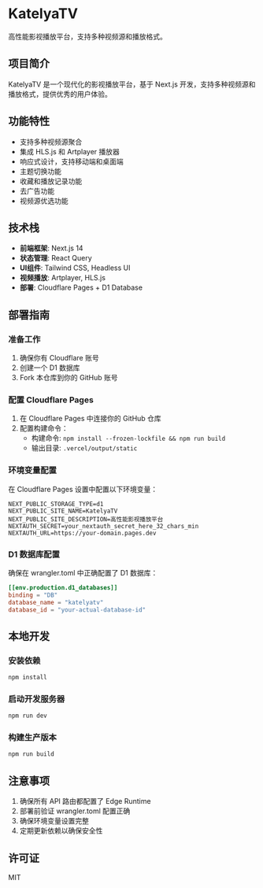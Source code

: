 # KatelyaTV

高性能影视播放平台，支持多种视频源和播放格式。

## 项目简介

KatelyaTV 是一个现代化的影视播放平台，基于 Next.js 开发，支持多种视频源和播放格式，提供优秀的用户体验。

## 功能特性

- 支持多种视频源聚合
- 集成 HLS.js 和 Artplayer 播放器
- 响应式设计，支持移动端和桌面端
- 主题切换功能
- 收藏和播放记录功能
- 去广告功能
- 视频源优选功能

## 技术栈

- **前端框架**: Next.js 14
- **状态管理**: React Query
- **UI组件**: Tailwind CSS, Headless UI
- **视频播放**: Artplayer, HLS.js
- **部署**: Cloudflare Pages + D1 Database

## 部署指南

### 准备工作

1. 确保你有 Cloudflare 账号
2. 创建一个 D1 数据库
3. Fork 本仓库到你的 GitHub 账号

### 配置 Cloudflare Pages

1. 在 Cloudflare Pages 中连接你的 GitHub 仓库
2. 配置构建命令：
   - 构建命令: `npm install --frozen-lockfile && npm run build`
   - 输出目录: `.vercel/output/static`

### 环境变量配置

在 Cloudflare Pages 设置中配置以下环境变量：

```
NEXT_PUBLIC_STORAGE_TYPE=d1
NEXT_PUBLIC_SITE_NAME=KatelyaTV
NEXT_PUBLIC_SITE_DESCRIPTION=高性能影视播放平台
NEXTAUTH_SECRET=your_nextauth_secret_here_32_chars_min
NEXTAUTH_URL=https://your-domain.pages.dev
```

### D1 数据库配置

确保在 wrangler.toml 中正确配置了 D1 数据库：

```toml
[[env.production.d1_databases]]
binding = "DB"
database_name = "katelyatv"
database_id = "your-actual-database-id"
```

## 本地开发

### 安装依赖

```bash
npm install
```

### 启动开发服务器

```bash
npm run dev
```

### 构建生产版本

```bash
npm run build
```

## 注意事项

1. 确保所有 API 路由都配置了 Edge Runtime
2. 部署前验证 wrangler.toml 配置正确
3. 确保环境变量设置完整
4. 定期更新依赖以确保安全性

## 许可证

MIT